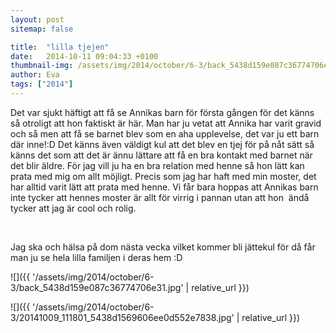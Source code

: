 ```yaml
---
layout: post
sitemap: false

title:  "lilla tjejen"
date:   2014-10-11 09:04:33 +0100
thumbnail-img: /assets/img/2014/october/6-3/back_5438d159e087c36774706e31.jpg
author: Eva
tags: ["2014"]
---
```


Det var sjukt häftigt att få se Annikas barn för första gången för det känns så otroligt att hon faktiskt är här. Man har ju vetat att Annika har varit gravid och så men att få se barnet blev som en aha upplevelse, det var ju ett barn där inne!:D Det känns även väldigt kul att det blev en tjej för på nåt sätt så känns det som att det är ännu lättare att få en bra kontakt med barnet när det blir äldre. För jag vill ju ha en bra relation med henne så hon lätt kan prata med mig om allt möjligt. Precis som jag har haft med min moster, det har alltid varit lätt att prata med henne. Vi får bara hoppas att Annikas barn inte tycker att hennes moster är allt för virrig i pannan utan att hon  ändå tycker att jag är cool och rolig. 




 




Jag ska och hälsa på dom nästa vecka vilket kommer bli jättekul för då får man ju se hela lilla familjen i deras hem :D

![]({{ '/assets/img/2014/october/6-3/back_5438d159e087c36774706e31.jpg'  | relative_url }})

![]({{ '/assets/img/2014/october/6-3/20141009_111801_5438d1569606ee0d552e7838.jpg'  | relative_url }})

